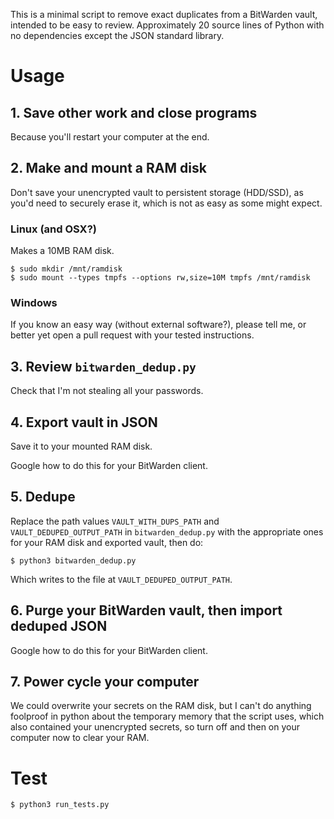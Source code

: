 This is a minimal script to remove exact duplicates from a BitWarden vault, intended to be easy to review.
Approximately 20 source lines of Python with no dependencies except the JSON standard library.

# Usage

## 1. Save other work and close programs

Because you'll restart your computer at the end.

## 2. Make and mount a RAM disk

Don't save your unencrypted vault to persistent storage (HDD/SSD), as you'd need to securely erase 
it, which is not as easy as some might expect.

### Linux (and OSX?)

Makes a 10MB RAM disk.
```
$ sudo mkdir /mnt/ramdisk
$ sudo mount --types tmpfs --options rw,size=10M tmpfs /mnt/ramdisk
```

### Windows

If you know an easy way (without external software?), please tell me, or better yet open a pull request with your tested instructions.


## 3. Review `bitwarden_dedup.py`

Check that I'm not stealing all your passwords.

## 4. Export vault in JSON

Save it to your mounted RAM disk.

Google how to do this for your BitWarden client.

## 5. Dedupe

Replace the path values `VAULT_WITH_DUPS_PATH` and `VAULT_DEDUPED_OUTPUT_PATH` in `bitwarden_dedup.py` 
with the appropriate ones for your RAM disk and exported vault, then do:

```
$ python3 bitwarden_dedup.py
```

Which writes to the file at `VAULT_DEDUPED_OUTPUT_PATH`.

## 6. Purge your BitWarden vault, then import deduped JSON

Google how to do this for your BitWarden client.

## 7. Power cycle your computer

We could overwrite your secrets on the RAM disk, but I can't do anything foolproof in python about the temporary memory that the script uses, which also contained your unencrypted secrets, so turn off and then on your computer now to clear your RAM.

# Test

```
$ python3 run_tests.py
```
